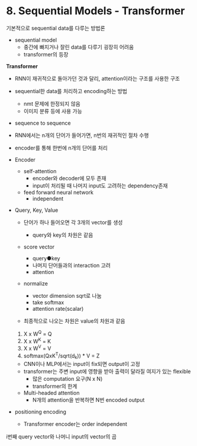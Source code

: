 # 8. Sequential Models - Transformer

기본적으로 sequential data를 다루는 방법론

- sequential model
  - 중간에 빠지거나 잘린 data를 다루기 굉장히 어려움
  - transformer의 등장

**Transformer**

- RNN이 재귀적으로 돌아가던 것과 달리, attention이라는 구조를 사용한 구조

- sequential한 data를 처리하고 encoding하는 방법

  - nmt 문제에 한정되지 않음
  - 이미지 분류 등에 사용 가능

- sequence to sequence

- RNN에서는 n개의 단어가 들어가면, n번의 재귀적인 절차 수행

- encoder를 통해 한번에 n개의 단어를 처리

- Encoder

  - self-attention
    - encoder와 decoder에 모두 존재
    - input이 처리될 때 나머지 input도 고려하는 dependency존재
  - feed forward neural network
    - independent

- Query, Key, Value

  - 단어가 하나 들어오면 각 3개의 vector를 생성

    - query와 key의 차원은 같음

  - score vector

    - query●key
    - 나머지 단어들과의 interaction 고려
    - attention

  - normalize

    - vector dimension sqrt로 나눔
    - take softmax
    - attention rate(scalar)

  - 최종적으로 나오는 차원은 value의 차원과 같음

    

  1. X x W<sup>Q</sup> = Q
  2. X x W<sup>K</sup> = K
  3. X x W<sup>V</sup> = V
  4. softmax(QxK<sup>T</sup>/sqrt(d<sub>k</sub>)) * V = Z

  

  - CNN이나 MLP에서는 input이 fix되면 output이 고정
  - transformer는 주변 input에 영향을 받아 출력이 달라질 여지가 있는 flexible
    - 많은 computation 요구(N x N)
    - transformer의 한계
  - Multi-headed attention
    - N개의 attention을 반복하면 N번 encoded output

- positioning encoding

  - Transformer encoder는 order independent

i번째 query vector와 나머니 input의 vector의 곱
